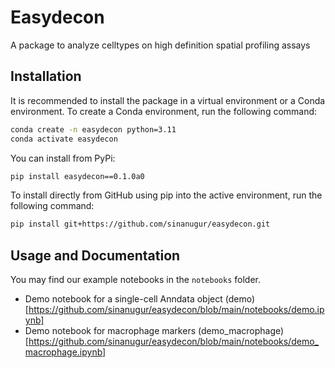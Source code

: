 # Easydecon

A package to analyze celltypes on high definition spatial profiling assays

Installation
------------
It is recommended to install the package in a virtual environment or a Conda environment. To create a Conda environment, run the following command:

```bash
conda create -n easydecon python=3.11
conda activate easydecon
```

You can install from PyPi:

```bash
pip install easydecon==0.1.0a0
```

To install directly from GitHub using pip into the active environment, run the following command:

```bash
pip install git+https://github.com/sinanugur/easydecon.git
```


Usage and Documentation
-----------------------
You may find our example notebooks in the `notebooks` folder.

- Demo notebook for a single-cell Anndata object (demo)[https://github.com/sinanugur/easydecon/blob/main/notebooks/demo.ipynb]
- Demo notebook for macrophage markers (demo_macrophage)[https://github.com/sinanugur/easydecon/blob/main/notebooks/demo_macrophage.ipynb]
